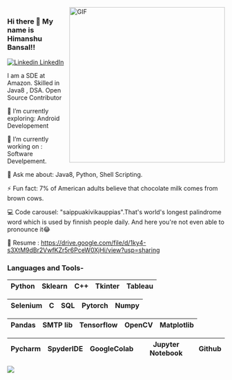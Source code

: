 <img align="right" alt="GIF" src="https://i.imgur.com/9GNZGLH.gif" width="360"/>

### Hi there 👋 My name is Himanshu Bansal!!

[![Linkedin](https://i.stack.imgur.com/gVE0j.png) LinkedIn](https://www.linkedin.com/in/himanshu-bansal-64159915a/)&nbsp;

<!--
*bhav09/bhav09* is a ✨ special ✨ repository because its `README.md` (this file) appears on your GitHub profile.

Here are some ideas to get you started:

- 🔭 I’m currently working on ...
- 🌱 I’m currently learning ...
- 👯 I’m looking to collaborate on ...
- 🤔 I’m looking for help with ...
- 💬 Ask me about ...
- 📫 How to reach me: ...
- 😄 Pronouns: ...
- ⚡ Fun fact: ...

-->

I am a SDE at Amazon.
Skilled in Java8 , DSA.
Open Source Contributor


🌱 I’m currently exploring: Android Developement

🔭 I’m currently working on : Software Develpement.

💬 Ask me about: Java8, Python, Shell Scripting.

⚡ Fun fact: 7% of American adults believe that chocolate milk comes from brown cows.

💻 Code carousel: "saippuakivikauppias".That's world's longest palindrome word which is used by finnish people daily. And here you're not even able to pronounce it😂

📄 Resume : https://drive.google.com/file/d/1ky4-s3XtM9dBr2VwfKZr5r6PceW0XjHi/view?usp=sharing

### Languages and Tools-


| Python | Sklearn | C++ | Tkinter | Tableau |
| :---: | :---: | :---: | :---: | :---: |


| Selenium | C | SQL | Pytorch | Numpy |
| :---: | :---: | :---: | :---: | :---: |

| Pandas | SMTP lib | Tensorflow | OpenCV | Matplotlib |
| :---: | :---: | :---: | :---: | :---: |

| Pycharm | SpyderIDE | GoogleColab | Jupyter Notebook | Github |
| :---: | :---: | :---: | :---: | :---: |

![](https://github-readme-stats.vercel.app/api?username=HimanshuBansalCHD&show_icons=true&line_height=30)
